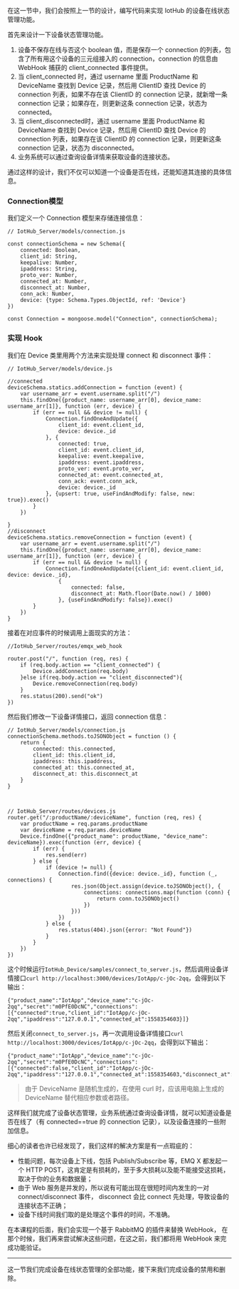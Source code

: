 在这一节中，我们会按照上一节的设计，编写代码来实现 IotHub 的设备在线状态管理功能。

首先来设计一下设备状态管理功能。

  1. 设备不保存在线与否这个 boolean 值，而是保存一个 connection 的列表，包含了所有用这个设备的三元组接入的 connection，connection 的信息由 WebHook 捕获的 client_connected 事件提供。
  2. 当 client_connected 时，通过 username 里面 ProductName 和 DeviceName 查找到 Device 记录，然后用 ClientID 查找 Device 的 connection 列表，如果不存在该 ClientID 的 connection 记录，就新增一条 connection 记录；如果存在，则更新这条 connection 记录，状态为 connected。
  3. 当 client_disconnected时，通过 username 里面 ProductName 和 DeviceName 查找到 Device 记录，然后用 ClientID 查找 Device 的 connection 列表，如果存在该 ClientID 的 connection 记录，则更新这条connection 记录，状态为 disconnected。
  4. 业务系统可以通过查询设备详情来获取设备的连接状态。

通过这样的设计，我们不仅可以知道一个设备是否在线，还能知道其连接的具体信息。

### Connection模型

我们定义一个 Connection 模型来存储连接信息：

    
    
    // IotHub_Server/models/connection.js
    
    const connectionSchema = new Schema({
        connected: Boolean,
        client_id: String,
        keepalive: Number,
        ipaddress: String,
        proto_ver: Number,
        connected_at: Number,
        disconnect_at: Number,
        conn_ack: Number,
        device: {type: Schema.Types.ObjectId, ref: 'Device'}
    })
    
    const Connection = mongoose.model("Connection", connectionSchema);
    

### 实现 Hook

我们在 Device 类里用两个方法来实现处理 connect 和 disconnect 事件：

    
    
    // IotHub_Server/models/device.js
    
    //connected
    deviceSchema.statics.addConnection = function (event) {
        var username_arr = event.username.split("/")
        this.findOne({product_name: username_arr[0], device_name: username_arr[1]}, function (err, device) {
            if (err == null && device != null) {
                Connection.findOneAndUpdate({
                    client_id: event.client_id,
                    device: device._id
                }, {
                    connected: true,
                    client_id: event.client_id,
                    keepalive: event.keepalive,
                    ipaddress: event.ipaddress,
                    proto_ver: event.proto_ver,
                    connected_at: event.connected_at,
                    conn_ack: event.conn_ack,
                    device: device._id
                }, {upsert: true, useFindAndModify: false, new: true}).exec()
            }
        })
    
    }
    //disconnect
    deviceSchema.statics.removeConnection = function (event) {
        var username_arr = event.username.split("/")
        this.findOne({product_name: username_arr[0], device_name: username_arr[1]}, function (err, device) {
            if (err == null && device != null) {
                Connection.findOneAndUpdate({client_id: event.client_id, device: device._id},
                    {
                        connected: false,
                        disconnect_at: Math.floor(Date.now() / 1000)
                    }, {useFindAndModify: false}).exec()
            }
        })
    }
    

接着在对应事件的时候调用上面现实的方法：

    
    
    //IotHub_Server/routes/emqx_web_hook
    
    router.post("/", function (req, res) {
        if (req.body.action == "client_connected") {
            Device.addConnection(req.body)
        }else if(req.body.action == "client_disconnected"){
            Device.removeConnection(req.body)
        }
        res.status(200).send("ok")
    })
    

然后我们修改一下设备详情接口，返回 connection 信息：

    
    
    // IotHub_Server/models/connection.js
    connectionSchema.methods.toJSONObject = function () {
        return {
            connected: this.connected,
            client_id: this.client_id,
            ipaddress: this.ipaddress,
            connected_at: this.connected_at,
            disconnect_at: this.disconnect_at
        }
    }
    
    
    
    // IotHub_Server/routes/devices.js
    router.get("/:productName/:deviceName", function (req, res) {
        var productName = req.params.productName
        var deviceName = req.params.deviceName
        Device.findOne({"product_name": productName, "device_name": deviceName}).exec(function (err, device) {
            if (err) {
                res.send(err)
            } else {
                if (device != null) {
                    Connection.find({device: device._id}, function (_, connections) {
                        res.json(Object.assign(device.toJSONObject(), {
                            connections: connections.map(function (conn) {
                                return conn.toJSONObject()
                            })
                        }))
                    })
                } else {
                    res.status(404).json({error: "Not Found"})
                }
            }
        })
    })
    

这个时候运行`IotHub_Device/samples/connect_to_server.js`，然后调用设备详情接口`curl
http://localhost:3000/devices/IotApp/c-jOc-2qq`，会得到以下输出：

    
    
    {"product_name":"IotApp","device_name":"c-jOc-2qq","secret":"m0PfE0DcNC","connections":[{"connected":true,"client_id":"IotApp/c-jOc-2qq","ipaddress":"127.0.0.1","connected_at":1558354603}]}
    

然后关闭`connect_to_server.js`，再一次调用设备详情接口`curl
http://localhost:3000/devices/IotApp/c-jOc-2qq`，会得到以下输出：

    
    
    {"product_name":"IotApp","device_name":"c-jOc-2qq","secret":"m0PfE0DcNC","connections":[{"connected":false,"client_id":"IotApp/c-jOc-2qq","ipaddress":"127.0.0.1","connected_at":1558354603,"disconnect_at":1558355260}]}
    

> 由于 DeviceName 是随机生成的，在使用 curl 时，应该用电脑上生成的 DeviceName 替代相应参数或者路径。

这样我们就完成了设备状态管理，业务系统通过查询设备详情，就可以知道设备是否在线了（有 connected==true 的 connection
记录），以及设备连接的一些附加信息。

细心的读者也许已经发现了，我们这样的解决方案是有一点瑕疵的：

  * 性能问题，每次设备上下线，包括 Publish/Subscribe 等，EMQ X 都发起一个 HTTP POST，这肯定是有损耗的，至于多大损耗以及能不能接受这损耗，取决于你的业务和数据量；
  * 由于 Web 服务是并发的，所以说有可能出现在很短时间内发生的一对 connect/disconnect 事件， disconnect 会比 connect 先处理，导致设备的连接状态不正确；
  * 设备下线时间我们取的是处理这个事件的时间，不准确。

在本课程的后面，我们会实现一个基于 RabbitMQ 的插件来替换 WebHook， 在那个时候，我们再来尝试解决这些问题，在这之前，我们都将用
WebHook 来完成功能验证。

* * *

这一节我们完成设备在线状态管理的全部功能，接下来我们完成设备的禁用和删除。

